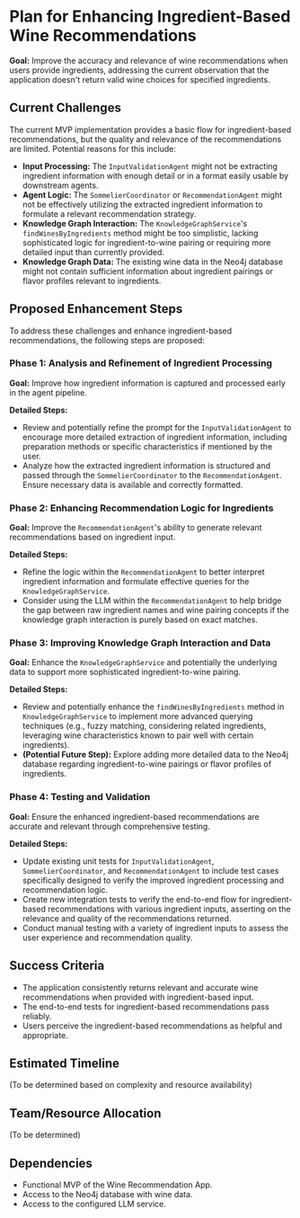 # Plan for Enhancing Ingredient-Based Wine Recommendations

**Goal:** Improve the accuracy and relevance of wine recommendations when users provide ingredients, addressing the current observation that the application doesn't return valid wine choices for specified ingredients.

## Current Challenges

The current MVP implementation provides a basic flow for ingredient-based recommendations, but the quality and relevance of the recommendations are limited. Potential reasons for this include:
- **Input Processing:** The `InputValidationAgent` might not be extracting ingredient information with enough detail or in a format easily usable by downstream agents.
- **Agent Logic:** The `SommelierCoordinator` or `RecommendationAgent` might not be effectively utilizing the extracted ingredient information to formulate a relevant recommendation strategy.
- **Knowledge Graph Interaction:** The `KnowledgeGraphService`'s `findWinesByIngredients` method might be too simplistic, lacking sophisticated logic for ingredient-to-wine pairing or requiring more detailed input than currently provided.
- **Knowledge Graph Data:** The existing wine data in the Neo4j database might not contain sufficient information about ingredient pairings or flavor profiles relevant to ingredients.

## Proposed Enhancement Steps

To address these challenges and enhance ingredient-based recommendations, the following steps are proposed:

### Phase 1: Analysis and Refinement of Ingredient Processing

**Goal:** Improve how ingredient information is captured and processed early in the agent pipeline.

**Detailed Steps:**
- Review and potentially refine the prompt for the `InputValidationAgent` to encourage more detailed extraction of ingredient information, including preparation methods or specific characteristics if mentioned by the user.
- Analyze how the extracted ingredient information is structured and passed through the `SommelierCoordinator` to the `RecommendationAgent`. Ensure necessary data is available and correctly formatted.

### Phase 2: Enhancing Recommendation Logic for Ingredients

**Goal:** Improve the `RecommendationAgent`'s ability to generate relevant recommendations based on ingredient input.

**Detailed Steps:**
- Refine the logic within the `RecommendationAgent` to better interpret ingredient information and formulate effective queries for the `KnowledgeGraphService`.
- Consider using the LLM within the `RecommendationAgent` to help bridge the gap between raw ingredient names and wine pairing concepts if the knowledge graph interaction is purely based on exact matches.

### Phase 3: Improving Knowledge Graph Interaction and Data

**Goal:** Enhance the `KnowledgeGraphService` and potentially the underlying data to support more sophisticated ingredient-to-wine pairing.

**Detailed Steps:**
- Review and potentially enhance the `findWinesByIngredients` method in `KnowledgeGraphService` to implement more advanced querying techniques (e.g., fuzzy matching, considering related ingredients, leveraging wine characteristics known to pair well with certain ingredients).
- **(Potential Future Step):** Explore adding more detailed data to the Neo4j database regarding ingredient-to-wine pairings or flavor profiles of ingredients.

### Phase 4: Testing and Validation

**Goal:** Ensure the enhanced ingredient-based recommendations are accurate and relevant through comprehensive testing.

**Detailed Steps:**
- Update existing unit tests for `InputValidationAgent`, `SommelierCoordinator`, and `RecommendationAgent` to include test cases specifically designed to verify the improved ingredient processing and recommendation logic.
- Create new integration tests to verify the end-to-end flow for ingredient-based recommendations with various ingredient inputs, asserting on the relevance and quality of the recommendations returned.
- Conduct manual testing with a variety of ingredient inputs to assess the user experience and recommendation quality.

## Success Criteria

- The application consistently returns relevant and accurate wine recommendations when provided with ingredient-based input.
- The end-to-end tests for ingredient-based recommendations pass reliably.
- Users perceive the ingredient-based recommendations as helpful and appropriate.

## Estimated Timeline

(To be determined based on complexity and resource availability)

## Team/Resource Allocation

(To be determined)

## Dependencies

- Functional MVP of the Wine Recommendation App.
- Access to the Neo4j database with wine data.
- Access to the configured LLM service.
